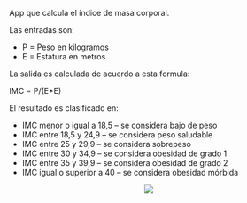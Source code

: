 App que calcula el índice de masa corporal.

Las entradas son:
* P = Peso en kilogramos
* E = Estatura en metros

La salida es calculada de acuerdo a esta formula:

IMC = P/(E*E)

El resultado es clasificado en:

* IMC menor o igual a 18,5 – se considera bajo de peso
* IMC entre 18,5 y 24,9 – se considera peso saludable
* IMC entre 25 y 29,9 – se considera sobrepeso
* IMC entre 30 y 34,9 – se considera obesidad de grado 1
* IMC entre 35 y 39,9 – se considera obesidad de grado 2
* IMC igual o superior a 40 – se considera obesidad mórbida


<div style="text-align:center">
    <img src="preview.gif" />
</div>